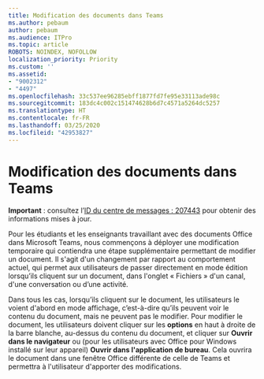 ```yaml
---
title: Modification des documents dans Teams
ms.author: pebaum
author: pebaum
ms.audience: ITPro
ms.topic: article
ROBOTS: NOINDEX, NOFOLLOW
localization_priority: Priority
ms.custom: ''
ms.assetid:
- "9002312"
- "4497"
ms.openlocfilehash: 33c537ee96285ebff1877fd7fe95e33113ade98c
ms.sourcegitcommit: 183dc4c002c151474628b6d7c4571a5264dc5257
ms.translationtype: HT
ms.contentlocale: fr-FR
ms.lasthandoff: 03/25/2020
ms.locfileid: "42953827"
---
```

# <a name="editing-documents-in-teams"></a>Modification des documents dans Teams

**Important** : consultez l’[ID du centre de messages : 207443](https://admin.microsoft.com/Adminportal/Home?source=applauncher#MessageCenter?id=MC207443) pour obtenir des informations mises à jour. 

Pour les étudiants et les enseignants travaillant avec des documents Office dans Microsoft Teams, nous commençons à déployer une modification temporaire qui contiendra une étape supplémentaire permettant de modifier un document. Il s'agit d'un changement par rapport au comportement actuel, qui permet aux utilisateurs de passer directement en mode édition lorsqu’ils cliquent sur un document, dans l'onglet « Fichiers » d'un canal, d'une conversation ou d’une activité.

Dans tous les cas, lorsqu’ils cliquent sur le document, les utilisateurs le voient d'abord en mode affichage, c’est-à-dire qu’ils peuvent voir le contenu du document, mais ne peuvent pas le modifier. Pour modifier le document, les utilisateurs doivent cliquer sur les **options** en haut à droite de la barre blanche, au-dessus du contenu du document, et cliquer sur **Ouvrir dans le navigateur** ou (pour les utilisateurs avec Office pour Windows installé sur leur appareil) **Ouvrir dans l'application de bureau**. Cela ouvrira le document dans une fenêtre Office différente de celle de Teams et permettra à l'utilisateur d'apporter des modifications.
